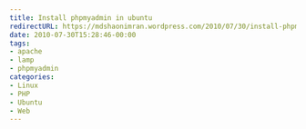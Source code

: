 ```yaml
---
title: Install phpmyadmin in ubuntu
redirectURL: https://mdshaonimran.wordpress.com/2010/07/30/install-phpmyadmin-in-ubuntu/
date: 2010-07-30T15:28:46-00:00
tags:
- apache
- lamp
- phpmyadmin
categories:
- Linux
- PHP
- Ubuntu
- Web
---
```

